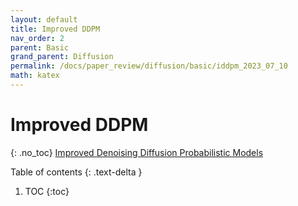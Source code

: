 ```yaml
---
layout: default
title: Improved DDPM
nav_order: 2
parent: Basic
grand_parent: Diffusion
permalink: /docs/paper_review/diffusion/basic/iddpm_2023_07_10
math: katex
---
```


# Improved DDPM
{: .no_toc}
[Improved Denoising Diffusion Probabilistic Models](https://arxiv.org/abs/2102.09672)

Table of contents
{: .text-delta }
1. TOC
{:toc}
